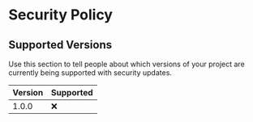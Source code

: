 # Security Policy

## Supported Versions

Use this section to tell people about which versions of your project are
currently being supported with security updates.

| Version |      Supported     |
| ------- | ------------------ |
|  1.0.0  |        :x:         |
